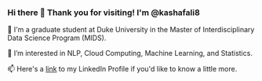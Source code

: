 ### Hi there 👋 Thank you for visiting! I'm @kashafali8


🌱 I'm a graduate student at Duke University in the Master of Interdisciplinary Data Science Program (MIDS).

💞️ I’m interested in NLP, Cloud Computing, Machine Learning, and Statistics.

📫 Here's a [link](https://www.linkedin.com/in/kashafali-ka/) to my LinkedIn Profile if you'd like to know a little more. 

